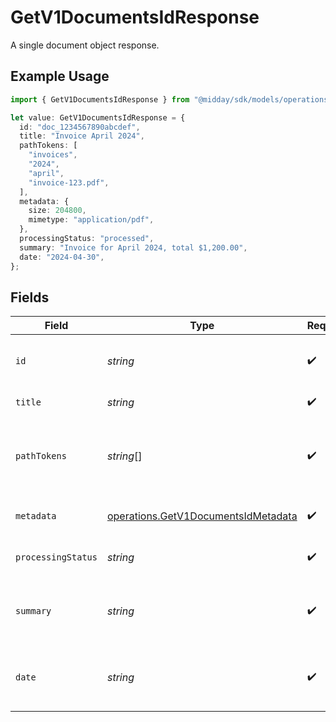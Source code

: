 # GetV1DocumentsIdResponse

A single document object response.

## Example Usage

```typescript
import { GetV1DocumentsIdResponse } from "@midday/sdk/models/operations";

let value: GetV1DocumentsIdResponse = {
  id: "doc_1234567890abcdef",
  title: "Invoice April 2024",
  pathTokens: [
    "invoices",
    "2024",
    "april",
    "invoice-123.pdf",
  ],
  metadata: {
    size: 204800,
    mimetype: "application/pdf",
  },
  processingStatus: "processed",
  summary: "Invoice for April 2024, total $1,200.00",
  date: "2024-04-30",
};
```

## Fields

| Field                                                                                      | Type                                                                                       | Required                                                                                   | Description                                                                                | Example                                                                                    |
| ------------------------------------------------------------------------------------------ | ------------------------------------------------------------------------------------------ | ------------------------------------------------------------------------------------------ | ------------------------------------------------------------------------------------------ | ------------------------------------------------------------------------------------------ |
| `id`                                                                                       | *string*                                                                                   | :heavy_check_mark:                                                                         | Unique identifier for the document.                                                        | doc_1234567890abcdef                                                                       |
| `title`                                                                                    | *string*                                                                                   | :heavy_check_mark:                                                                         | Title of the document.                                                                     | Invoice April 2024                                                                         |
| `pathTokens`                                                                               | *string*[]                                                                                 | :heavy_check_mark:                                                                         | Array of path tokens representing the document's location.                                 | [<br/>"invoices",<br/>"2024",<br/>"april",<br/>"invoice-123.pdf"<br/>]                     |
| `metadata`                                                                                 | [operations.GetV1DocumentsIdMetadata](../../models/operations/getv1documentsidmetadata.md) | :heavy_check_mark:                                                                         | Metadata about the document.                                                               |                                                                                            |
| `processingStatus`                                                                         | *string*                                                                                   | :heavy_check_mark:                                                                         | Processing status of the document.                                                         | processed                                                                                  |
| `summary`                                                                                  | *string*                                                                                   | :heavy_check_mark:                                                                         | Summary or extracted content from the document.                                            | Invoice for April 2024, total $1,200.00                                                    |
| `date`                                                                                     | *string*                                                                                   | :heavy_check_mark:                                                                         | Date associated with the document (ISO 8601).                                              | 2024-04-30                                                                                 |